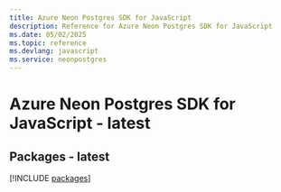 ```yaml
---
title: Azure Neon Postgres SDK for JavaScript
description: Reference for Azure Neon Postgres SDK for JavaScript
ms.date: 05/02/2025
ms.topic: reference
ms.devlang: javascript
ms.service: neonpostgres
---
```

# Azure Neon Postgres SDK for JavaScript - latest
## Packages - latest
[!INCLUDE [packages](neon-postgres-index.md)]